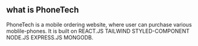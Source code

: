 ## what is PhoneTech
 PhoneTech is a mobile ordering website, where user can purchase various moblile-phones.
 It is built on REACT.JS TAILWIND STYLED-COMPONENT NODE.JS EXPRESS.JS MONGODB.
